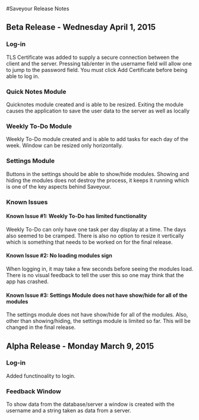 #Saveyour Release Notes
## Beta Release - Wednesday April 1, 2015
### Log-in
TLS Certificate was added to supply a secure connection between the client and the server. Pressing tab/enter in the username field will allow one to jump to the password field. You must click Add Certificate before being able to log in.
### Quick Notes Module
Quicknotes module created and is able to be resized. Exiting the module causes the application to save the user data to the server as well as locally
### Weekly To-Do Module
Weekly To-Do module created and is able to add tasks for each day of the week. Window can be resized only horizontally.
### Settings Module
Buttons in the settings should be able to show/hide modules. Showing and hiding the modules does not destroy the process, it keeps it running which is one of the key aspects behind Saveyour. 

### Known Issues
#### Known Issue #1: Weekly To-Do has limited functionality
Weekly To-Do can only have one task per day display at a time. The days also seemed to be cramped. There is also no option to resize it vertically which is something that needs to be worked on for the final release.
#### Known Issue #2: No loading modules sign
When logging in, it may take a few seconds before seeing the modules load. There is no visual feedback to tell the user this so one may think that the app has crashed. 
#### Known Issue #3: Settings Module does not have show/hide for all of the modules
The settings module does not have show/hide for all of the modules. Also, other than showing/hiding, the settings module is limited so far. This will be changed in the final release.

## Alpha Release - Monday March 9, 2015
### Log-in
Added functinoality to login.
### Feedback Window
To show data from the database/server a window is created with the username and a string taken as data from a server.
